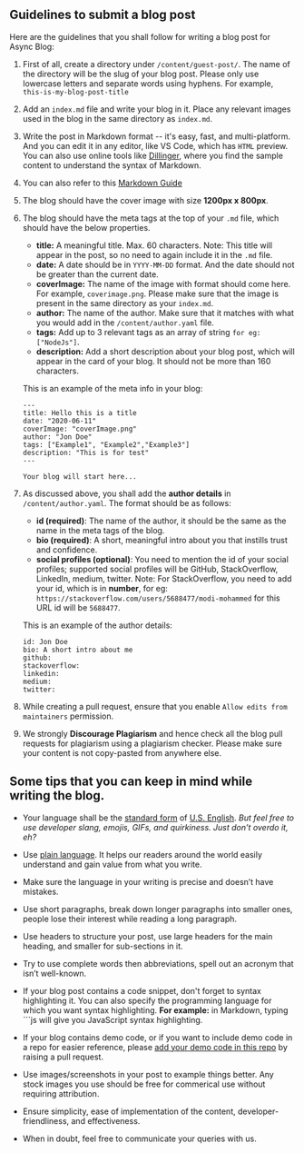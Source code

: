 ## Guidelines to submit a blog post

Here are the guidelines that you shall follow for writing a blog post for Async Blog:

1. First of all, create a directory under `/content/guest-post/`. The name of the directory will be the slug of your blog post. Please only use lowercase letters and separate words using hyphens. For example, `this-is-my-blog-post-title`
2. Add an `index.md` file and write your blog in it. Place any relevant images used in the blog in the same directory as `index.md`.
3. Write the post in Markdown format -- it's easy, fast, and multi-platform. And you can edit it in any editor, like VS Code, which has `HTML` preview. You can also use online tools like [Dillinger](https://dillinger.io/), where you find the sample content to understand the syntax of Markdown.
4. You can also refer to this [Markdown Guide](https://github.com/adam-p/markdown-here/wiki/Markdown-Cheatsheet)
5. The blog should have the cover image with size **1200px x 800px**.
6. The blog should have the meta tags at the top of your `.md` file, which should have the below properties.

   - **title:** A meaningful title. Max. 60 characters.
     Note: This title will appear in the post, so no need to again include it in the `.md` file.
   - **date:** A date should be in `YYYY-MM-DD` format. And the date should not be greater than the current date.
   - **coverImage:** The name of the image with format should come here. For example, `coverimage.png`. Please make sure that the image is present in the same directory as your `index.md`.
   - **author:** The name of the author. Make sure that it matches with what you would add in the `/content/author.yaml` file.
   - **tags:** Add up to 3 relevant tags as an array of string `for eg: ["NodeJs"]`.
   - **description:** Add a short description about your blog post, which will appear in the card of your blog. It should not be more than 160 characters.

   This is an example of the meta info in your blog:

   ```
   ---
   title: Hello this is a title
   date: "2020-06-11"
   coverImage: "coverImage.png"
   author: "Jon Doe"
   tags: ["Example1", "Example2","Example3"]
   description: "This is for test"
   ---

   Your blog will start here...

   ```

7. As discussed above, you shall add the **author details** in `/content/author.yaml`. The format should be as follows:

   - **id (required)**: The name of the author, it should be the same as the name in the meta tags of the blog.
   - **bio (required)**: A short, meaningful intro about you that instills trust and confidence.
   - **social profiles (optional)**: You need to mention the id of your social profiles; supported social profiles will be GitHub, StackOverflow, LinkedIn, medium, twitter.
     Note: For StackOverflow, you need to add your id, which is in **number**, for eg: `https://stackoverflow.com/users/5688477/modi-mohammed` for this URL id will be `5688477`.

   This is an example of the author details:

   ```
   id: Jon Doe
   bio: A short intro about me
   github:
   stackoverflow:
   linkedin:
   medium:
   twitter:
   ```

8. While creating a pull request, ensure that you enable `Allow edits from maintainers` permission.
9. We strongly **Discourage Plagiarism** and hence check all the blog pull requests for plagiarism using a plagiarism checker. Please make sure your content is not copy-pasted from anywhere else.

## Some tips that you can keep in mind while writing the blog.


- Your language shall be the [standard form](https://www.lexico.com/grammar/standard-english) of [U.S. English](https://www.lexico.com/grammar/british-and-spelling). *But feel free to use developer slang, emojis, GIFs, and quirkiness. Just don’t overdo it, eh?*

- Use [plain language](https://www.plainlanguage.gov/about/definitions/). It helps our readers around the world easily understand and gain value from what you write.

- Make sure the language in your writing is precise and doesn’t have mistakes.

- Use short paragraphs, break down longer paragraphs into smaller ones, people lose their interest while reading a long paragraph.

- Use headers to structure your post, use large headers for the main heading, and smaller for sub-sections in it.

- Try to use complete words then abbreviations, spell out an acronym that isn’t well-known.

- If your blog post contains a code snippet, don't forget to syntax highlighting it. You can also specify the programming language for which you want syntax highlighting.
  **For example:** in Markdown, typing ```js will give you JavaScript syntax highlighting.

- If your blog contains demo code, or if you want to include demo code in a repo for easier reference, please [add your demo code in this repo](https://github.com/LoginRadius/engineering-blog-samples) by raising a pull request.

- Use images/screenshots in your post to example things better. Any stock images you use should be free for commerical use without requiring attribution.

- Ensure simplicity, ease of implementation of the content, developer-friendliness, and effectiveness.

- When in doubt, feel free to communicate your queries with us.
